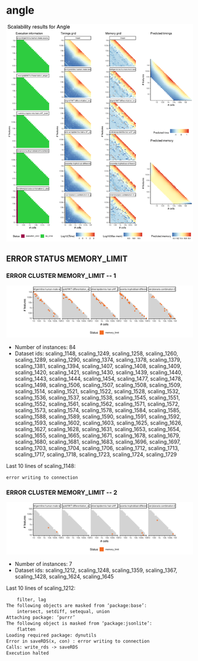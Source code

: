 # angle
![Overview](angle.png)

## ERROR STATUS MEMORY_LIMIT

### ERROR CLUSTER MEMORY_LIMIT -- 1
![Cluster plot](error_class_plots/angle_memory_limit_1.png)

 * Number of instances: 84
 * Dataset ids: scaling_1148, scaling_1249, scaling_1258, scaling_1260, scaling_1289, scaling_1290, scaling_1374, scaling_1378, scaling_1379, scaling_1381, scaling_1394, scaling_1407, scaling_1408, scaling_1409, scaling_1420, scaling_1421, scaling_1430, scaling_1439, scaling_1440, scaling_1443, scaling_1444, scaling_1454, scaling_1477, scaling_1478, scaling_1498, scaling_1506, scaling_1507, scaling_1508, scaling_1509, scaling_1514, scaling_1521, scaling_1522, scaling_1528, scaling_1532, scaling_1536, scaling_1537, scaling_1538, scaling_1545, scaling_1551, scaling_1552, scaling_1561, scaling_1562, scaling_1571, scaling_1572, scaling_1573, scaling_1574, scaling_1578, scaling_1584, scaling_1585, scaling_1588, scaling_1589, scaling_1590, scaling_1591, scaling_1592, scaling_1593, scaling_1602, scaling_1603, scaling_1625, scaling_1626, scaling_1627, scaling_1628, scaling_1631, scaling_1653, scaling_1654, scaling_1655, scaling_1665, scaling_1671, scaling_1678, scaling_1679, scaling_1680, scaling_1681, scaling_1683, scaling_1696, scaling_1697, scaling_1703, scaling_1704, scaling_1706, scaling_1712, scaling_1713, scaling_1717, scaling_1718, scaling_1723, scaling_1724, scaling_1729

Last 10 lines of scaling_1148:
```
error writing to connection
```

### ERROR CLUSTER MEMORY_LIMIT -- 2
![Cluster plot](error_class_plots/angle_memory_limit_2.png)

 * Number of instances: 7
 * Dataset ids: scaling_1212, scaling_1248, scaling_1359, scaling_1367, scaling_1428, scaling_1624, scaling_1645

Last 10 lines of scaling_1212:
```
    filter, lag
The following objects are masked from ‘package:base’:
    intersect, setdiff, setequal, union
Attaching package: ‘purrr’
The following object is masked from ‘package:jsonlite’:
    flatten
Loading required package: dynutils
Error in saveRDS(x, con) : error writing to connection
Calls: write_rds -> saveRDS
Execution halted
```


